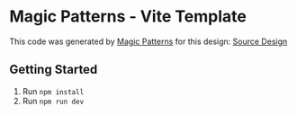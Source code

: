 # Magic Patterns - Vite Template

This code was generated by [Magic Patterns](https://magicpatterns.com) for this design: [Source Design](https://www.magicpatterns.com/c/w1wdcayhqdu2yxjct4nynf)

## Getting Started

1. Run `npm install`
2. Run `npm run dev`
